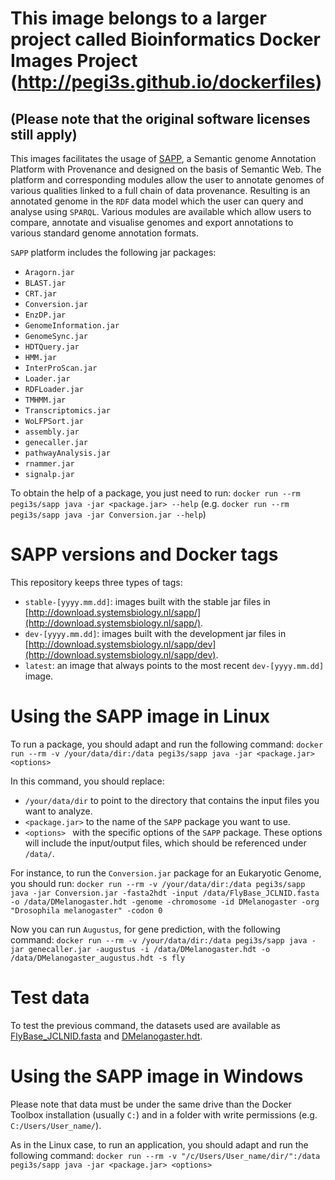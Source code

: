 # This image belongs to a larger project called Bioinformatics Docker Images Project (http://pegi3s.github.io/dockerfiles)
## (Please note that the original software licenses still apply)

This images facilitates the usage of [SAPP](http://sapp.gitlab.io/), a Semantic genome Annotation Platform with Provenance and designed on the basis of Semantic Web. The platform and corresponding modules allow the user to annotate genomes of various qualities linked to a full chain of data provenance. Resulting is an annotated genome in the `RDF` data model which the user can query and analyse using `SPARQL`. Various modules are available which allow users to compare, annotate and visualise genomes and export annotations to various standard genome annotation formats.

`SAPP` platform includes the following jar packages:

- `Aragorn.jar`
- `BLAST.jar`
- `CRT.jar`
- `Conversion.jar`
- `EnzDP.jar`
- `GenomeInformation.jar`
- `GenomeSync.jar`
- `HDTQuery.jar`
- `HMM.jar`
- `InterProScan.jar`
- `Loader.jar`
- `RDFLoader.jar`
- `TMHMM.jar`
- `Transcriptomics.jar`
- `WoLFPSort.jar`
- `assembly.jar`
- `genecaller.jar`
- `pathwayAnalysis.jar`
- `rnammer.jar`
- `signalp.jar`

To obtain the help of a package, you just need to run:  `docker run --rm pegi3s/sapp java -jar <package.jar> --help` (e.g. `docker run --rm pegi3s/sapp java -jar Conversion.jar --help`)

# SAPP versions and Docker tags

This repository keeps three types of tags:
- `stable-[yyyy.mm.dd]`: images built with the stable jar files in [http://download.systemsbiology.nl/sapp/](http://download.systemsbiology.nl/sapp/).
- `dev-[yyyy.mm.dd]`: images built with the development jar files in [http://download.systemsbiology.nl/sapp/dev](http://download.systemsbiology.nl/sapp/dev).
- `latest`: an image that always points to the most recent `dev-[yyyy.mm.dd]` image.

# Using the SAPP image in Linux
To run a package, you should adapt and run the following command: `docker run --rm -v /your/data/dir:/data pegi3s/sapp java -jar <package.jar> <options>`

In this command, you should replace:
- `/your/data/dir` to point to the directory that contains the input files you want to analyze.
- `<package.jar>` to the name of the `SAPP` package you want to use.
- `<options> ` with the specific options of the `SAPP` package. These options will include the input/output files, which should be referenced under `/data/`.

For instance, to run the `Conversion.jar` package for an Eukaryotic Genome, you should run: `docker run --rm -v /your/data/dir:/data pegi3s/sapp java -jar Conversion.jar -fasta2hdt -input /data/FlyBase_JCLNID.fasta -o /data/DMelanogaster.hdt -genome -chromosome -id DMelanogaster -org "Drosophila melanogaster" -codon 0`

Now you can run `Augustus`, for gene prediction, with the following command:
`docker run --rm -v /your/data/dir:/data pegi3s/sapp java -jar genecaller.jar -augustus -i /data/DMelanogaster.hdt -o /data/DMelanogaster_augustus.hdt -s fly`

# Test data
To test the previous command, the datasets used are available as [FlyBase_JCLNID.fasta](https://github.com/pegi3s/dockerfiles/blob/master/sapp/test_data/FlyBase_JCLNID.fasta) and [DMelanogaster.hdt](https://github.com/pegi3s/dockerfiles/blob/master/sapp/test_data/DMelanogaster.hdt).

# Using the SAPP image in Windows

Please note that data must be under the same drive than the Docker Toolbox installation (usually `C:`) and in a folder with write permissions (e.g. `C:/Users/User_name/`).

As in the Linux case, to run an application, you should adapt and run the following command: `docker run --rm -v "/c/Users/User_name/dir/":/data pegi3s/sapp java -jar <package.jar> <options>`

